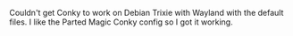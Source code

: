Couldn't get Conky to work on Debian Trixie with Wayland with the default files.  I like the Parted Magic Conky config so I got it working.

